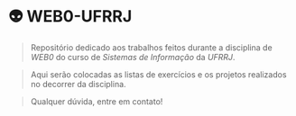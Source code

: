 # 👽 WEB0-UFRRJ

> Repositório dedicado aos trabalhos feitos durante a disciplina de *WEB0* do curso de *Sistemas de Informação* da *UFRRJ*.

> Aqui serão colocadas as listas de exercícios e os projetos realizados no decorrer da disciplina.

> Qualquer dúvida, entre em contato!
